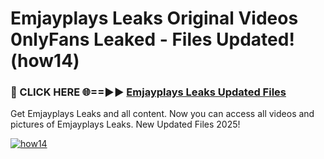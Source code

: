 # Emjayplays Leaks Original Videos 0nlyFans Leaked - Files Updated! (how14)

<h3>🔴 CLICK HERE 🌐==►► <a href="https://tinyurl.com/2jnfzry5" rel="nofollow">Emjayplays Leaks Updated Files</a></h3>

Get Emjayplays Leaks and all content. Now you can access all videos and pictures of Emjayplays Leaks. New Updated Files 2025!

[![how14](https://i.imgur.com/GyGTBgg.gif)](https://tinyurl.com/2jnfzry5)
